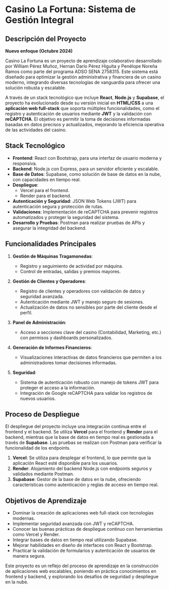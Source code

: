 # Casino La Fortuna: Sistema de Gestión Integral

## Descripción del Proyecto

**Nuevo enfoque (Octubre 2024)**

Casino La Fortuna es un proyecto de aprendizaje colaborativo desarrollado por William Pérez Muñoz, Hernan Darío Pérez Higuita y Penélope Noreña Ramos como parte del programa ADSO SENA 2758315. Este sistema está diseñado para optimizar la gestión administrativa y financiera de un casino moderno, integrando diversas tecnologías de vanguardia para ofrecer una solución robusta y escalable.

A través de un stack tecnológico que incluye **React**, **Node.js** y **Supabase**, el proyecto ha evolucionado desde su versión inicial en **HTML/CSS** a una **aplicación web full-stack** que soporta múltiples funcionalidades, como el registro y autenticación de usuarios mediante **JWT** y la validación con **reCAPTCHA**. El objetivo es permitir la toma de decisiones informadas basadas en datos precisos y actualizados, mejorando la eficiencia operativa de las actividades del casino.

## Stack Tecnológico

* **Frontend**: React con Bootstrap, para una interfaz de usuario moderna y responsiva.
* **Backend**: Node.js con Express, para un servidor eficiente y escalable.
* **Base de Datos**: Supabase, como solución de base de datos en la nube, con capacidades en tiempo real.
* **Despliegue**:
   * Vercel para el frontend.
   * Render para el backend.
* **Autenticación y Seguridad**: JSON Web Tokens (JWT) para autenticación segura y protección de rutas.
* **Validaciones**: Implementación de reCAPTCHA para prevenir registros automatizados y proteger la seguridad del sistema.
* **Desarrollo y Pruebas**: Postman para realizar pruebas de APIs y asegurar la integridad del backend.

## Funcionalidades Principales

1. **Gestión de Máquinas Tragamonedas**:
   * Registro y seguimiento de actividad por máquina.
   * Control de entradas, salidas y premios mayores.

2. **Gestión de Clientes y Operadores**:
   * Registro de clientes y operadores con validación de datos y seguridad avanzada.
   * Autenticación mediante JWT y manejo seguro de sesiones.
   * Actualización de datos no sensibles por parte del cliente desde el perfil.

3. **Panel de Administración**:
   * Acceso a secciones clave del casino (Contabilidad, Marketing, etc.) con permisos y dashboards personalizados.

4. **Generación de Informes Financieros**:
   * Visualizaciones interactivas de datos financieros que permiten a los administradores tomar decisiones informadas.

5. **Seguridad**:
   * Sistema de autenticación robusto con manejo de tokens JWT para proteger el acceso a la información.
   * Integración de Google reCAPTCHA para validar los registros de nuevos usuarios.

## Proceso de Despliegue

El despliegue del proyecto incluye una integración continua entre el frontend y el backend. Se utiliza **Vercel** para el frontend y **Render** para el backend, mientras que la base de datos en tiempo real es gestionada a través de **Supabase**. Las pruebas se realizan con Postman para verificar la funcionalidad de los endpoints.

1. **Vercel**: Se utiliza para desplegar el frontend, lo que permite que la aplicación React esté disponible para los usuarios.
2. **Render**: Alojamiento del backend Node.js con endpoints seguros y validados mediante Postman.
3. **Supabase**: Gestor de la base de datos en la nube, ofreciendo características como autenticación y reglas de acceso en tiempo real.

## Objetivos de Aprendizaje

* Dominar la creación de aplicaciones web full-stack con tecnologías modernas.
* Implementar seguridad avanzada con JWT y reCAPTCHA.
* Conocer las buenas prácticas de despliegue continuo con herramientas como Vercel y Render.
* Integrar bases de datos en tiempo real utilizando Supabase.
* Mejorar habilidades en diseño de interfaces con React y Bootstrap.
* Practicar la validación de formularios y autenticación de usuarios de manera segura.

Este proyecto es un reflejo del proceso de aprendizaje en la construcción de aplicaciones web escalables, poniendo en práctica conocimientos en frontend y backend, y explorando los desafíos de seguridad y despliegue en la nube.
